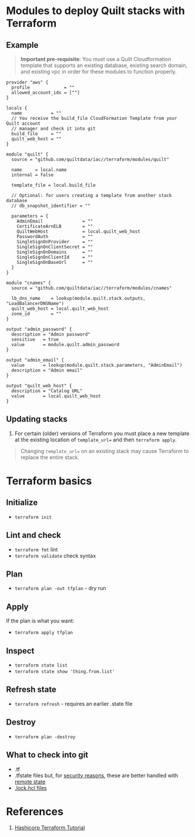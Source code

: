 # Modules to deploy Quilt stacks with Terraform

## Example

> **Important pre-requisite**: You must use a Quilt Cloudformation template
> that supports an existing database, existing search domain, and existing vpc
> in order for these modules to function properly.

```hcl
provider "aws" {
  profile             = ""
  allowed_account_ids = [""]
}

locals {
  name           = ""
  // You receive the build_file CloudFormation Template from your Quilt account
  // manager and check it into git
  build_file     = ""
  quilt_web_host = ""
}

module "quilt" {
  source = "github.com/quiltdata/iac//terraform/modules/quilt"

  name     = local.name
  internal = false

  template_file = local.build_file

  // Optional: for users creating a template from another stack database
  // db_snapshot_identifier = ""

  parameters = {
    AdminEmail               = ""
    CertificateArnELB        = ""
    QuiltWebHost             = local.quilt_web_host
    PasswordAuth             = ""
    SingleSignOnProvider     = ""
    SingleSignOnClientSecret = ""
    SingleSignOnDomains      = ""
    SingleSignOnClientId     = ""
    SingleSignOnBaseUrl      = ""
  }
}

module "cnames" {
  source = "github.com/quiltdata/iac//terraform/modules/cnames"

  lb_dns_name    = lookup(module.quilt.stack.outputs, "LoadBalancerDNSName")
  quilt_web_host = local.quilt_web_host
  zone_id        = ""
}

output "admin_password" {
  description = "Admin password"
  sensitive   = true
  value       = module.quilt.admin_password
}

output "admin_email" {
  value       = lookup(module.quilt.stack.parameters, "AdminEmail")
  description = "Admin email"
}

output "quilt_web_host" {
  description = "Catalog URL"
  value       = local.quilt_web_host
}
```

## Updating stacks

1. For certain (older) versions of Terraform you must place a new template
at the existing location of `template_url=` and then `terraform apply`.

> Changing `template_url=` on an existing stack may cause Terraform to
> replace the entire stack.

# Terraform basics

## Initialize
* `terraform init`

## Lint and check
* `terraform fmt` lint
* `terraform validate` check syntax

## Plan
* `terraform plan -out tfplan` - dry run

## Apply
If the plan is what you want:
* `terraform apply tfplan`

## Inspect
* `terraform state list`
* `terraform state show 'thing.from.list'`

## Refresh state
* `terraform refresh` - requires an earlier .state file

## Destroy
* `terraform plan -destroy`

## What to check into git
* .tf
* .tfstate files but,
for [security reasons](https://stackoverflow.com/questions/38486335/should-i-commit-tfstate-files-to-git),
these are better handled with
[remote state](https://developer.hashicorp.com/terraform/language/state/remote)
* [.lock.hcl files](https://stackoverflow.com/questions/67963719/should-terraform-lock-hcl-be-included-in-the-gitignore-file)

# References
1. [Hashicorp Terraform Tutorial](https://developer.hashicorp.com/terraform/tutorials/aws-get-started/aws-build)
